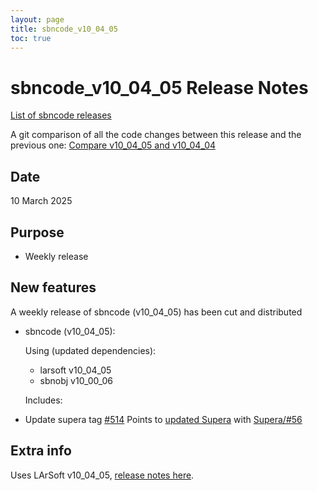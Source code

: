 ```yaml
---
layout: page
title: sbncode_v10_04_05
toc: true
---
```


sbncode_v10_04_05 Release Notes
=======================================================================================

[List of sbncode releases](https://sbnsoftware.github.io/AnalysisInfrastructure/ReleaseManagement/Releases/List_of_SBN_code_releases)

A git comparison of all the code changes between this release and the previous one: [Compare v10_04_05 and v10_04_04](https://github.com/SBNSoftware/sbncode/compare/v10_04_04...v10_04_05)

Date
---------------------------------------------------
10 March 2025

Purpose
---------------------------------------------------
* Weekly release

New features
---------------------------------------------------
A weekly release of sbncode (v10_04_05) has been cut and distributed

* sbncode (v10_04_05):

  Using (updated dependencies):
  * larsoft			        v10_04_05
  * sbnobj              v10_00_06

   Includes:
  
 * Update supera tag [#514](https://github.com/SBNSoftware/sbncode/pull/514) Points to [updated Supera](https://github.com/SBNSoftware/sbncode/pull/514/commits/dcc092ae86a41d897385456c10e2f907177f5bff) with [Supera/#56](https://github.com/DeepLearnPhysics/Supera/pull/56)

    
Extra info
---------------------------------------------------
Uses LArSoft v10_04_05, [release notes here](https://github.com/LArSoft/larsoft/releases/tag/v10_04_05).
